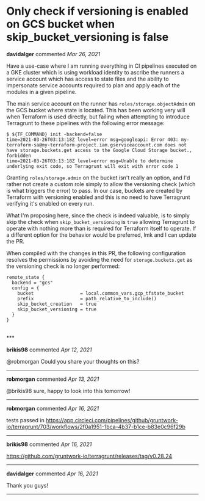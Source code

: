 # Only check if versioning is enabled on GCS bucket when skip_bucket_versioning is false

**davidalger** commented *Mar 26, 2021*

Have a use-case where I am running everything in CI pipelines executed on a GKE cluster which is using workload identity to ascribe the runners a service account which has access to state files and the ability to impersonate service accounts required to plan and apply each of the modules in a given pipeline.

The main service account on the runner has `roles/storage.objectAdmin` on the GCS bucket where state is located. This has been working very will when Terraform is used directly, but failing when attempting to introduce Terragrunt to these pipelines with the following error message:

```
$ ${TF_COMMAND} init -backend=false
time=2021-03-26T03:13:18Z level=error msg=googleapi: Error 403: my-terraform-sa@my-terraform-project.iam.gserviceaccount.com does not have storage.buckets.get access to the Google Cloud Storage bucket., forbidden
time=2021-03-26T03:13:18Z level=error msg=Unable to determine underlying exit code, so Terragrunt will exit with error code 1
```

Granting `roles/storage.admin` on the bucket isn't really an option, and I'd rather not create a custom role simply to allow the versioning check (which is what triggers the error) to pass. In our case, buckets are created by Terraform with versioning enabled and this is no need to have Terragrunt verifying it's enabled on every run.

What I'm proposing here, since the check is indeed valuable, is to simply skip the check when `skip_bucket_versioning` is `true` allowing Terragrunt to operate with nothing more than is required for Terraform itself to operate. If a different option for the behavior would be preferred, lmk and I can update the PR.

When compiled with the changes in this PR, the following configuration resolves the permissions by avoiding the need for `storage.buckets.get` as the versioning check is no longer performed:

```
remote_state {
  backend = "gcs"
  config = {
    bucket                 = local.common_vars.gcp_tfstate_bucket
    prefix                 = path_relative_to_include()
    skip_bucket_creation   = true
    skip_bucket_versioning = true
  }
}
```

<br />
***


**brikis98** commented *Apr 12, 2021*

@robmorgan Could you share your thoughts on this?
***

**robmorgan** commented *Apr 13, 2021*

@brikis98 sure, happy to look into this tomorrow!
***

**robmorgan** commented *Apr 16, 2021*

tests passed in https://app.circleci.com/pipelines/github/gruntwork-io/terragrunt/703/workflows/2f0a1951-1bca-4b37-b1ce-b83e0c96f29b

***

**brikis98** commented *Apr 16, 2021*

https://github.com/gruntwork-io/terragrunt/releases/tag/v0.28.24
***

**davidalger** commented *Apr 16, 2021*

Thank you guys!
***


